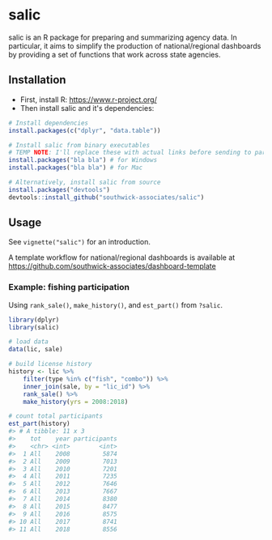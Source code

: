 
<!-- README.md is generated from README.Rmd. Please edit that file -->
salic
=====

salic is an R package for preparing and summarizing agency data. In particular, it aims to simplify the production of national/regional dashboards by providing a set of functions that work across state agencies.

Installation
------------

-   First, install R: <https://www.r-project.org/>
-   Then install salic and it's dependencies:

``` r
# Install dependencies
install.packages(c("dplyr", "data.table"))

# Install salic from binary executables
# TEMP NOTE: I'll replace these with actual links before sending to partners
install.packages("bla bla") # for Windows 
install.packages("bla bla") # for Mac

# Alternatively, install salic from source
install.packages("devtools")
devtools::install_github("southwick-associates/salic")
```

Usage
-----

See `vignette("salic")` for an introduction.

A template workflow for national/regional dashboards is available at <https://github.com/southwick-associates/dashboard-template>

### Example: fishing participation

Using `rank_sale()`, `make_history()`, and `est_part()` from `?salic`.

``` r
library(dplyr)
library(salic)

# load data
data(lic, sale)

# build license history
history <- lic %>% 
    filter(type %in% c("fish", "combo")) %>% 
    inner_join(sale, by = "lic_id") %>% 
    rank_sale() %>% 
    make_history(yrs = 2008:2018)

# count total participants
est_part(history)
#> # A tibble: 11 x 3
#>    tot    year participants
#>    <chr> <int>        <int>
#>  1 All    2008         5874
#>  2 All    2009         7013
#>  3 All    2010         7201
#>  4 All    2011         7235
#>  5 All    2012         7646
#>  6 All    2013         7667
#>  7 All    2014         8380
#>  8 All    2015         8477
#>  9 All    2016         8575
#> 10 All    2017         8741
#> 11 All    2018         8556
```
